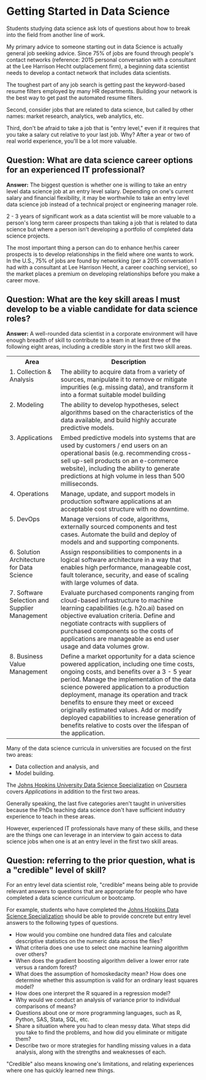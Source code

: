 # Getting Started in Data Science

Students studying data science ask lots of questions about how to break into the field from another line of work.

My primary advice to someone starting out in data Science is actually general job seeking advice. Since 75% of jobs are found through people's contact networks (reference: 2015 personal conversation with a consultant at the Lee Harrison Hecht outplacement firm), a beginning data scientist needs to develop a contact network that includes data scientists.

The toughest part of any job search is getting past the keyword-based resume filters employed by many HR departments. Building your network is the best way to get past the automated resume filters.

Second, consider jobs that are related to data science, but called by other names: market research, analytics, web analytics, etc.

Third, don't be afraid to take a job that is "entry level," even if it requires that you take a salary cut relative to your last job. Why? After a year or two of real world experience, you'll be a lot more valuable.

## Question: What are data science career options for an experienced IT professional?

**Answer:** The biggest question is whether one is willing to take an entry level data science job at an entry level salary. Depending on one's current salary and financial flexibility, it may be worthwhile to take an entry level data science job instead of a technical project or engineering manager role.

2 - 3 years of significant work as a data scientist will be more valuable to a person's long term career prospects than taking a job that is related to data science but where a person isn't developing a portfolio of completed data science projects.  

The most important thing a person can do to enhance her/his career prospects is to develop relationships in the field where one wants to work. In the U.S., 75% of jobs are found by networking (per a 2015 conversation I had with a consultant at Lee Harrison Hecht, a career coaching service), so the market places a premium on developing relationships before you make a career move.

## Question: What are the key skill areas I must develop to be a viable candidate for data science roles?

**Answer:** A well-rounded data scientist in a corporate environment will have enough breadth of skill to contribute to a team in at least three of the following eight areas, including a credible story in the first two skill areas.

<table>
<tr>
<th>Area</th><th>Description</th>
</tr>
<td valign="top">1. Collection & Analysis
</td>
<td>The ability to acquire data from a variety of sources, manipulate it to remove or mitigate impurities (e.g. missing data), and transform it into a format suitable model building
</td>
<tr>
<td valign="top">2. Modeling
</td>
<td>The ability to develop hypotheses, select algorithms based on the characteristics of the data available, and build highly accurate predictive models.
</td></tr>
<tr>
<td valign="top">3. Applications
</td>
<td>Embed predictive models into systems that are used by customers / end users on an operational basis (e.g. recommending cross-sell up-sell products on an e-commerce website), including the ability to generate predictions at high volume in less than 500 milliseconds.
</td></tr>
<tr>
<td valign="top">4. Operations
</td>
<td>Manage, update, and support models in production software applications at an acceptable cost structure with no downtime.
</td>
<tr>
<td valign="top">5. DevOps
</td>
<td>Manage versions of code, algorithms, externally sourced components and test cases. Automate the build and deploy of models and and supporting components.
</td></tr>
<tr>
<td valign="top">6. Solution Architecture for Data Science
</td>
<td>Assign responsibilities to components in a logical software architecture in a way that enables high performance, manageable cost, fault tolerance, security, and ease of scaling with large volumes of data.
</td></tr>
<tr>
<td valign="top">7. Software Selection and Supplier Management
</td>
<td>Evaluate purchased components ranging from cloud-based infrastructure to machine learning capabilities (e.g. h2o.ai) based on objective evaluation criteria. Define and negotiate contracts with suppliers of purchased components so the costs of applications are manageable as end user usage and data volumes grow.
</td></tr>
<tr>
<td valign="top">8. Business Value Management
</td>
<td>Define a market opportunity for a data science powered application, including one time costs, ongoing costs, and benefits over a 3 - 5 year period. Manage the implementation of the data science powered application to a production deployment, manage its operation and track benefits to ensure they meet or exceed originally estimated values. Add or modify deployed capabilities to increase generation of benefits relative to costs over the lifespan of the application.
</td></tr>

</table>

Many of the data science curricula in universities are focused on the first two areas:

* Data collection and analysis, and
* Model building.

The [Johns Hopkins University Data Science Specialization](http://bit.ly/2czgkI7) on [Coursera](http://bit.ly/2fHV3uo) covers *Applications* in addition to the first two areas.

Generally speaking, the last five categories aren't taught in universities because the PhDs teaching data science don't have sufficient industry experience to teach in these areas.

However, experienced IT professionals have many of these skills, and these are the things one can leverage in an interview to gain access to data science jobs when one is at an entry level in the first two skill areas.


## Question: referring to the prior question, what is a "credible" level of skill?

For an entry level data scientist role, "credible" means being able to provide relevant answers to questions that are appropriate for people who have completed a data science curriculum or bootcamp.  

For example, students who have completed the [Johns Hopkins Data Science Specialization](http://bit.ly/2czgkI7) should be able to provide concrete but entry level answers to the following types of questions.

* How would you combine one hundred data files and calculate descriptive statistics on the numeric data across the files?
* What criteria does one use to select one machine learning algorithm over others?
* When does the gradient boosting algorithm deliver a lower error rate versus a random forest?
* What does the assumption of homoskedacity mean? How does one determine whether this assumption is valid for an ordinary least squares model?
* How does one interpret the R squared in a regression model?
* Why would we conduct an analysis of variance prior to individual comparisons of means?
* Questions about one or more programming languages, such as R, Python, SAS, Stata, SQL, etc.
* Share a situation where you had to clean messy data. What steps did you take to find the problems, and how did you eliminate or mitigate them?
* Describe two or more strategies for handling missing values in a data analysis, along with the strengths and weaknesses of each.

"Credible" also means knowing one's limitations, and relating experiences where one has quickly learned new things.
